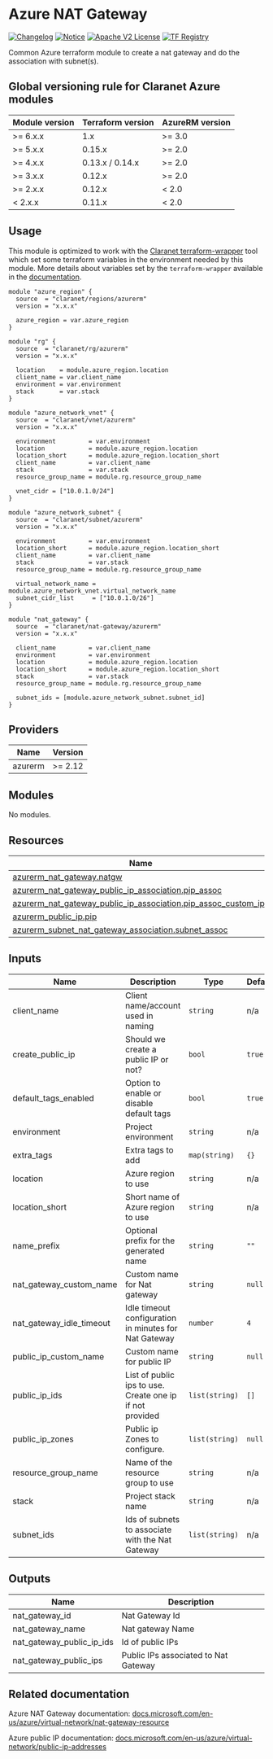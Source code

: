 # Azure NAT Gateway

[![Changelog](https://img.shields.io/badge/changelog-release-green.svg)](CHANGELOG.md) [![Notice](https://img.shields.io/badge/notice-copyright-yellow.svg)](NOTICE) [![Apache V2 License](https://img.shields.io/badge/license-Apache%20V2-orange.svg)](LICENSE) [![TF Registry](https://img.shields.io/badge/terraform-registry-blue.svg)](https://registry.terraform.io/modules/claranet/nat-gateway/azurerm/)

Common Azure terraform module to create a nat gateway and do the association with subnet(s).

<!-- BEGIN_TF_DOCS -->
## Global versioning rule for Claranet Azure modules

| Module version | Terraform version | AzureRM version |
| -------------- | ----------------- | --------------- |
| >= 6.x.x       | 1.x               | >= 3.0          |
| >= 5.x.x       | 0.15.x            | >= 2.0          |
| >= 4.x.x       | 0.13.x / 0.14.x   | >= 2.0          |
| >= 3.x.x       | 0.12.x            | >= 2.0          |
| >= 2.x.x       | 0.12.x            | < 2.0           |
| <  2.x.x       | 0.11.x            | < 2.0           |

## Usage

This module is optimized to work with the [Claranet terraform-wrapper](https://github.com/claranet/terraform-wrapper) tool
which set some terraform variables in the environment needed by this module.
More details about variables set by the `terraform-wrapper` available in the [documentation](https://github.com/claranet/terraform-wrapper#environment).

```hcl
module "azure_region" {
  source  = "claranet/regions/azurerm"
  version = "x.x.x"

  azure_region = var.azure_region
}

module "rg" {
  source  = "claranet/rg/azurerm"
  version = "x.x.x"

  location    = module.azure_region.location
  client_name = var.client_name
  environment = var.environment
  stack       = var.stack
}

module "azure_network_vnet" {
  source  = "claranet/vnet/azurerm"
  version = "x.x.x"

  environment         = var.environment
  location            = module.azure_region.location
  location_short      = module.azure_region.location_short
  client_name         = var.client_name
  stack               = var.stack
  resource_group_name = module.rg.resource_group_name

  vnet_cidr = ["10.0.1.0/24"]
}

module "azure_network_subnet" {
  source  = "claranet/subnet/azurerm"
  version = "x.x.x"

  environment         = var.environment
  location_short      = module.azure_region.location_short
  client_name         = var.client_name
  stack               = var.stack
  resource_group_name = module.rg.resource_group_name

  virtual_network_name = module.azure_network_vnet.virtual_network_name
  subnet_cidr_list     = ["10.0.1.0/26"]
}

module "nat_gateway" {
  source  = "claranet/nat-gateway/azurerm"
  version = "x.x.x"

  client_name         = var.client_name
  environment         = var.environment
  location            = module.azure_region.location
  location_short      = module.azure_region.location_short
  stack               = var.stack
  resource_group_name = module.rg.resource_group_name

  subnet_ids = [module.azure_network_subnet.subnet_id]
}
```

## Providers

| Name | Version |
|------|---------|
| azurerm | >= 2.12 |

## Modules

No modules.

## Resources

| Name | Type |
|------|------|
| [azurerm_nat_gateway.natgw](https://registry.terraform.io/providers/hashicorp/azurerm/latest/docs/resources/nat_gateway) | resource |
| [azurerm_nat_gateway_public_ip_association.pip_assoc](https://registry.terraform.io/providers/hashicorp/azurerm/latest/docs/resources/nat_gateway_public_ip_association) | resource |
| [azurerm_nat_gateway_public_ip_association.pip_assoc_custom_ips](https://registry.terraform.io/providers/hashicorp/azurerm/latest/docs/resources/nat_gateway_public_ip_association) | resource |
| [azurerm_public_ip.pip](https://registry.terraform.io/providers/hashicorp/azurerm/latest/docs/resources/public_ip) | resource |
| [azurerm_subnet_nat_gateway_association.subnet_assoc](https://registry.terraform.io/providers/hashicorp/azurerm/latest/docs/resources/subnet_nat_gateway_association) | resource |

## Inputs

| Name | Description | Type | Default | Required |
|------|-------------|------|---------|:--------:|
| client\_name | Client name/account used in naming | `string` | n/a | yes |
| create\_public\_ip | Should we create a public IP or not? | `bool` | `true` | no |
| default\_tags\_enabled | Option to enable or disable default tags | `bool` | `true` | no |
| environment | Project environment | `string` | n/a | yes |
| extra\_tags | Extra tags to add | `map(string)` | `{}` | no |
| location | Azure region to use | `string` | n/a | yes |
| location\_short | Short name of Azure region to use | `string` | n/a | yes |
| name\_prefix | Optional prefix for the generated name | `string` | `""` | no |
| nat\_gateway\_custom\_name | Custom name for Nat gateway | `string` | `null` | no |
| nat\_gateway\_idle\_timeout | Idle timeout configuration in minutes for Nat Gateway | `number` | `4` | no |
| public\_ip\_custom\_name | Custom name for public IP | `string` | `null` | no |
| public\_ip\_ids | List of public ips to use. Create one ip if not provided | `list(string)` | `[]` | no |
| public\_ip\_zones | Public ip Zones to configure. | `list(string)` | `null` | no |
| resource\_group\_name | Name of the resource group to use | `string` | n/a | yes |
| stack | Project stack name | `string` | n/a | yes |
| subnet\_ids | Ids of subnets to associate with the Nat Gateway | `list(string)` | n/a | yes |

## Outputs

| Name | Description |
|------|-------------|
| nat\_gateway\_id | Nat Gateway Id |
| nat\_gateway\_name | Nat gateway Name |
| nat\_gateway\_public\_ip\_ids | Id of public IPs |
| nat\_gateway\_public\_ips | Public IPs associated to Nat Gateway |
<!-- END_TF_DOCS -->
## Related documentation

Azure NAT Gateway documentation: [docs.microsoft.com/en-us/azure/virtual-network/nat-gateway-resource](https://docs.microsoft.com/en-us/azure/virtual-network/nat-gateway-resource)

Azure public IP documentation: [docs.microsoft.com/en-us/azure/virtual-network/public-ip-addresses](https://docs.microsoft.com/en-us/azure/virtual-network/public-ip-addresses)
